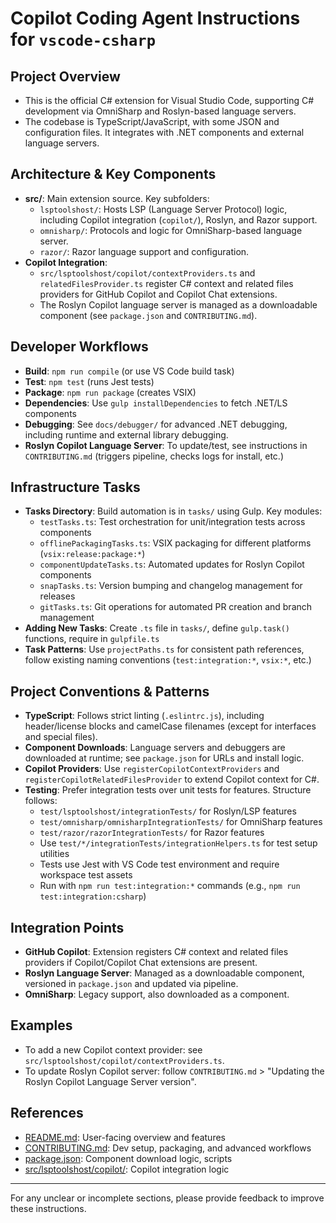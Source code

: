 # Copilot Coding Agent Instructions for `vscode-csharp`

## Project Overview
- This is the official C# extension for Visual Studio Code, supporting C# development via OmniSharp and Roslyn-based language servers.
- The codebase is TypeScript/JavaScript, with some JSON and configuration files. It integrates with .NET components and external language servers.

## Architecture & Key Components
- **src/**: Main extension source. Key subfolders:
  - `lsptoolshost/`: Hosts LSP (Language Server Protocol) logic, including Copilot integration (`copilot/`), Roslyn, and Razor support.
  - `omnisharp/`: Protocols and logic for OmniSharp-based language server.
  - `razor/`: Razor language support and configuration.
- **Copilot Integration**:
  - `src/lsptoolshost/copilot/contextProviders.ts` and `relatedFilesProvider.ts` register C# context and related files providers for GitHub Copilot and Copilot Chat extensions.
  - The Roslyn Copilot language server is managed as a downloadable component (see `package.json` and `CONTRIBUTING.md`).

## Developer Workflows
- **Build**: `npm run compile` (or use VS Code build task)
- **Test**: `npm test` (runs Jest tests)
- **Package**: `npm run package` (creates VSIX)
- **Dependencies**: Use `gulp installDependencies` to fetch .NET/LS components
- **Debugging**: See `docs/debugger/` for advanced .NET debugging, including runtime and external library debugging.
- **Roslyn Copilot Language Server**: To update/test, see instructions in `CONTRIBUTING.md` (triggers pipeline, checks logs for install, etc.)

## Infrastructure Tasks
- **Tasks Directory**: Build automation is in `tasks/` using Gulp. Key modules:
  - `testTasks.ts`: Test orchestration for unit/integration tests across components
  - `offlinePackagingTasks.ts`: VSIX packaging for different platforms (`vsix:release:package:*`)
  - `componentUpdateTasks.ts`: Automated updates for Roslyn Copilot components
  - `snapTasks.ts`: Version bumping and changelog management for releases
  - `gitTasks.ts`: Git operations for automated PR creation and branch management
- **Adding New Tasks**: Create `.ts` file in `tasks/`, define `gulp.task()` functions, require in `gulpfile.ts`
- **Task Patterns**: Use `projectPaths.ts` for consistent path references, follow existing naming conventions (`test:integration:*`, `vsix:*`, etc.)

## Project Conventions & Patterns
- **TypeScript**: Follows strict linting (`.eslintrc.js`), including header/license blocks and camelCase filenames (except for interfaces and special files).
- **Component Downloads**: Language servers and debuggers are downloaded at runtime; see `package.json` for URLs and install logic.
- **Copilot Providers**: Use `registerCopilotContextProviders` and `registerCopilotRelatedFilesProvider` to extend Copilot context for C#.
- **Testing**: Prefer integration tests over unit tests for features. Structure follows:
  - `test/lsptoolshost/integrationTests/` for Roslyn/LSP features
  - `test/omnisharp/omnisharpIntegrationTests/` for OmniSharp features  
  - `test/razor/razorIntegrationTests/` for Razor features
  - Use `test/*/integrationTests/integrationHelpers.ts` for test setup utilities
  - Tests use Jest with VS Code test environment and require workspace test assets
  - Run with `npm run test:integration:*` commands (e.g., `npm run test:integration:csharp`)

## Integration Points
- **GitHub Copilot**: Extension registers C# context and related files providers if Copilot/Copilot Chat extensions are present.
- **Roslyn Language Server**: Managed as a downloadable component, versioned in `package.json` and updated via pipeline.
- **OmniSharp**: Legacy support, also downloaded as a component.

## Examples
- To add a new Copilot context provider: see `src/lsptoolshost/copilot/contextProviders.ts`.
- To update Roslyn Copilot server: follow `CONTRIBUTING.md` > "Updating the Roslyn Copilot Language Server version".

## References
- [README.md](../README.md): User-facing overview and features
- [CONTRIBUTING.md](../CONTRIBUTING.md): Dev setup, packaging, and advanced workflows
- [package.json](../package.json): Component download logic, scripts
- [src/lsptoolshost/copilot/](../src/lsptoolshost/copilot/): Copilot integration logic

---
For any unclear or incomplete sections, please provide feedback to improve these instructions.